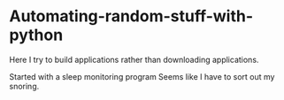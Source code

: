 # Automating-random-stuff-with-python

Here I try to build applications rather than downloading applications.

Started with a sleep monitoring program
Seems like I have to sort out my snoring.

